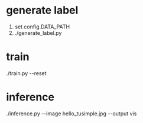 # generate label
1. set config.DATA_PATH 
2. ./generate_label.py

# train
./train.py --reset

# inference
./inference.py --image hello_tusimple.jpg --output vis 

